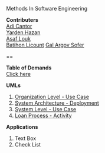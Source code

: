 Methods In Software Engineering

**Contributers** <br/>
[Adi Cantor](https://github.com/adican12) <br/>
[Yarden Hazan](https://github.com/BiliTheKid) <br/>
[Asaf Louk]() <br/>
[Batihon Licount](https://github.com/blicount)
[Gal Argov Sofer](https://github.com/SohopGAS)

  
==

**Table of Demands** <br/>
[Click here](https://drive.google.com/open?id=1vLcn3EdrUaUDQLMWkISnibRF06MA5OaQ)<br/>

**UMLs** <br/>
1. [Organization Level - Use Case](https://drive.google.com/open?id=1kCkzM_yE3kVuDGpfaEiQgY2xmMhq9ElH)<br/>
2. [System Architecture - Deployment](https://drive.google.com/open?id=1KC2kgCKchqGU7tZzQSCTqpn4BbXdG6xj)<br/>
3. [System Level - Use Case](https://drive.google.com/open?id=1z_Jw4esFuhr174bsGuMm0_wQSXtz0Izx)<br/>
4. [Loan Process - Activity](https://drive.google.com/open?id=1WPHEtK7ZCUmKVxSBgH4tn6Lonkquoy_7)<br/>

**Applications** <br/>
1. Text Box
2. Check List
